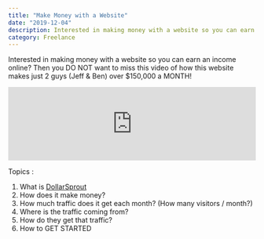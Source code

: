 ```yaml
---
title: "Make Money with a Website"
date: "2019-12-04"
description: Interested in making money with a website so you can earn an income online? 
category: Freelance
---
```


Interested in making money with a website so you can earn an income online? Then you DO NOT want to miss this video of how this website makes just 2 guys  (Jeff & Ben) over $150,000 a MONTH!

<iframe width="100%" src="https://www.youtube.com/embed/E0y-YL4tmb4" frameborder="0" allowfullscreen></iframe>

Topics :
1. What is [DollarSprout]( https://www.dollarsprout.com/ )  
2. How does it make money?  
3. How much traffic does it get each month? (How many visitors / month?)  
4. Where is the traffic coming from?  
5. How do they get that traffic?  
6. How to GET STARTED  